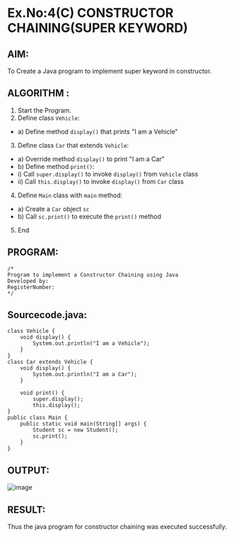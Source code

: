# Ex.No:4(C)    CONSTRUCTOR CHAINING(SUPER KEYWORD)

## AIM:
To Create a Java program to implement super keyword in constructor.

## ALGORITHM :
1.  Start the Program.
2.	Define class `Vehicle`:
-	a) Define method `display()` that prints "I am a Vehicle"
3.	Define class `Car` that extends `Vehicle`:
-	a) Override method `display()` to print "I am a Car"
-	b) Define method `print()`:
-	i) Call `super.display()` to invoke `display()` from `Vehicle` class
-	ii) Call `this.display()` to invoke `display()` from `Car` class
4.	Define `Main` class with `main` method:
-	a) Create a `Car` object `sc`
-	b) Call `sc.print()` to execute the `print()` method
5.	End







## PROGRAM:
 ```
/*
Program to implement a Constructor Chaining using Java
Developed by: 
RegisterNumber:  
*/
```

## Sourcecode.java:
```
class Vehicle {
    void display() {
        System.out.println("I am a Vehicle");
    }
}
class Car extends Vehicle {
    void display() {
        System.out.println("I am a Car");
    }

    void print() {
        super.display(); 
        this.display();  
}
public class Main {
    public static void main(String[] args) {
        Student sc = new Student();
        sc.print();
    }
}
```









## OUTPUT:
![image](https://github.com/user-attachments/assets/31367d3a-6fed-4293-bf5a-50bfaeb254d8)




## RESULT:
Thus the java program for constructor chaining was executed successfully.




